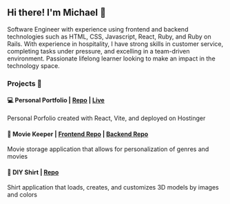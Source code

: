 ## Hi there! I'm Michael 👋

Software Engineer with experience using frontend and backend technologies such as HTML, CSS, Javascript, React, Ruby, and Ruby on Rails. With experience in hospitality, I have strong skills in customer service, completing tasks under pressure, and excelling in a team-driven environment. Passionate lifelong learner looking to make an impact in the technology space.

### Projects 🎨

#### 💻 Personal Portfolio | [Repo](https://github.com/mikestah808/Michael-Stafford-Portfolio.git) | [Live](https://michaelstafford-dev.com/)

Personal Porfolio created with React, Vite, and deployed on Hostinger

#### 🍿 Movie Keeper | [Frontend Repo](https://github.com/mikestah808/netflix-clone-frontend.git) | [Backend Repo](https://github.com/mikestah808/netflix-clone-backend.git)

Movie storage application that allows for personalization of genres and movies

#### 👕 DIY Shirt | [Repo](https://github.com/mikestah808/ai-products.git)

Shirt application that loads, creates, and customizes 3D models by images and colors 


<!-- - 🔭 I’m currently working on ...
- 🌱 I’m currently learning ...
- 👯 I’m looking to collaborate on ...
- 🤔 I’m looking for help with ...
- 💬 Ask me about ...
- 📫 How to reach me: ...
- 😄 Pronouns: ...
- ⚡ Fun fact: ...
 -->
